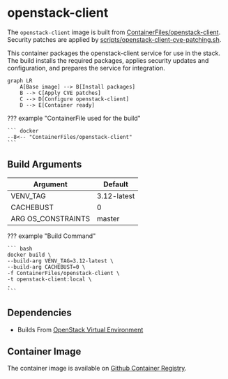 # openstack-client

The `openstack-client` image is built from [ContainerFiles/openstack-client](https://github.com/rackerlabs/genestack-images/blob/main/ContainerFiles/openstack-client). Security patches are applied by [scripts/openstack-client-cve-patching.sh](https://github.com/rackerlabs/genestack-images/blob/main/scripts/openstack-client-cve-patching.sh).

This container packages the openstack-client service for use in the stack. The build installs the required packages, applies security updates and configuration, and prepares the service for integration.

``` mermaid
graph LR
    A[Base image] --> B[Install packages]
    B --> C[Apply CVE patches]
    C --> D[Configure openstack-client]
    D --> E[Container ready]
```

??? example "ContainerFile used for the build"

    ``` docker
    --8<-- "ContainerFiles/openstack-client"
    ```

## Build Arguments

| Argument | Default |
| --- | --- |
| VENV_TAG | 3.12-latest |
| CACHEBUST | 0 |
| ARG OS_CONSTRAINTS | master |

??? example "Build Command"

    ``` bash
    docker build \
    --build-arg VENV_TAG=3.12-latest \
    --build-arg CACHEBUST=0 \
    -f ContainerFiles/openstack-client \
    -t openstack-client:local \
    .
    ```

## Dependencies

- Builds From [OpenStack Virtual Environment](openstack-venv.md)

## Container Image

The container image is available on [Github Container Registry](https://github.com/rackerlabs/genestack-images/pkgs/container/genestack-images%2Fopenstack-client).
